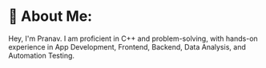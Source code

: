 # 💫 About Me:
Hey, I'm Pranav. I am proficient in C++ and problem-solving, with hands-on experience in App Development, Frontend, Backend, Data Analysis, and Automation Testing.


